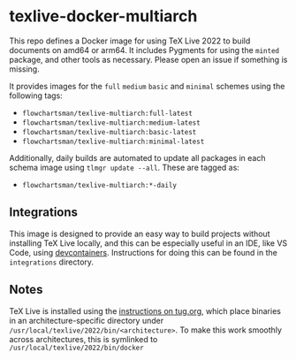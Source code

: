 # texlive-docker-multiarch

This repo defines a Docker image for using TeX Live 2022 to build documents on amd64 or arm64. It includes Pygments for using the `minted` package, and other tools as necessary. Please open an issue if something is missing.

It provides images for the `full` `medium` `basic` and `minimal` schemes using the following tags:

* `flowchartsman/texlive-multiarch:full-latest`
* `flowchartsman/texlive-multiarch:medium-latest`
* `flowchartsman/texlive-multiarch:basic-latest`
* `flowchartsman/texlive-multiarch:minimal-latest`

Additionally, daily builds are automated to update all packages in each schema image using `tlmgr update --all`. These are tagged as:

* `flowchartsman/texlive-multiarch:*-daily`

## Integrations

This image is designed to provide an easy way to build projects without installing TeX Live locally, and this can be especially useful in an IDE, like VS Code, using [devcontainers](https://code.visualstudio.com/docs/devcontainers/containers). Instructions for doing this can be found in the `integrations` directory.

## Notes

TeX Live is installed using the [instructions on tug.org](https://tug.org/texlive/doc/install-tl.html), which place binaries in an architecture-specific directory under `/usr/local/texlive/2022/bin/<architecture>`. To make this work smoothly across architectures, this is symlinked to `/usr/local/texlive/2022/bin/docker`

